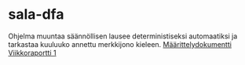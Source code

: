 # sala-dfa

Ohjelma muuntaa säännöllisen lausee deterministiseksi automaatiksi ja tarkastaa kuuluuko annettu merkkijono kieleen.
[Määrittelydokumentti](https://github.com/wathenro/sala-dfa/blob/main/Dokumentit/maaritteludokumentti.md)
[Viikkoraportti 1](https://github.com/wathenro/sala-dfa/blob/main/Dokumentit/viikkoraportti1.md)
